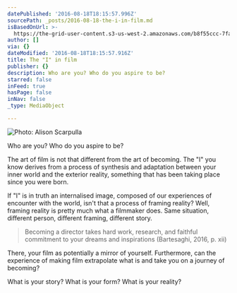 ```yaml
---
datePublished: '2016-08-18T18:15:57.996Z'
sourcePath: _posts/2016-08-18-the-i-in-film.md
isBasedOnUrl: >-
  https://the-grid-user-content.s3-us-west-2.amazonaws.com/b8f55ccc-7fae-4f9b-9470-e7b5906935d5.png
author: []
via: {}
dateModified: '2016-08-18T18:15:57.916Z'
title: The "I" in film
publisher: {}
description: Who are you? Who do you aspire to be?
starred: false
inFeed: true
hasPage: false
inNav: false
_type: MediaObject

---
```

![Photo: Alison Scarpulla](https://the-grid-user-content.s3-us-west-2.amazonaws.com/b8f55ccc-7fae-4f9b-9470-e7b5906935d5.png)

Who are you? Who do you aspire to be?

The art of film is not that different from the art of becoming. The "I" you know derives from a process of synthesis and adaptation between your inner world and the exterior reality, something that has been taking place since you were born.

If "I" is in truth an internalised image, composed of our experiences of encounter with the world, isn't that a process of framing reality? Well, framing reality is pretty much what a filmmaker does. Same situation, different person, different framing, different story.

> Becoming a director takes hard work, research, and faithful commitment to your dreams and inspirations (Bartesaghi, 2016, p. xii)

There, your film as potentially a mirror of yourself. Furthermore, can the experience of making film extrapolate what is and take you on a journey of becoming?

What is your story? What is your form? What is your reality?